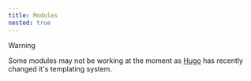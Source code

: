 ```yaml
---
title: Modules
nested: true
---
```

> [!WARNING]
> Some modules may not be working at the moment as [Hugo](https://gohugo.io) has recently changed it's templating system.